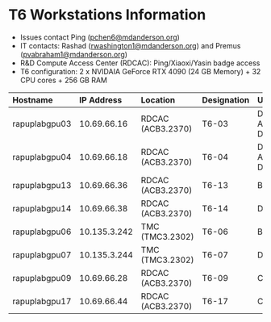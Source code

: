 # T6 Workstations Information

- Issues contact Ping (pchen6@mdanderson.org)
- IT contacts: Rashad (rwashington1@mdanderson.org) and Premus (pvabraham1@mdanderson.org)
- R&D Compute Access Center (RDCAC): Ping/Xiaoxi/Yasin badge access
- T6 configuration: 2 x NVIDAIA GeForce RTX 4090 (24 GB Memory) + 32 CPU cores + 256 GB RAM
  
| Hostname          | IP Address    | Location            | Designation      | Usage                           |
| :---------------- | :------------ | :------------------ | :--------------- | :------------------------------ |
| rapuplabgpu03     | 10.69.66.16   | RDCAC (ACB3.2370)   | T6-03            | DL Modeling, App Deployment     |
| rapuplabgpu04     | 10.69.66.18   | RDCAC (ACB3.2370)   | T6-04            | DL Modeling, App Development    |
| rapuplabgpu13     | 10.69.66.36   | RDCAC (ACB3.2370)   | T6-13            | Bioinformatics                  |
| rapuplabgpu14     | 10.69.66.38   | RDCAC (ACB3.2370)   | T6-14            | DL Modeling                     |
| rapuplabgpu06     | 10.135.3.242  | TMC   (TMC3.2302)   | T6-06            | Bioinformatics                  |
| rapuplabgpu07     | 10.135.3.244  | TMC   (TMC3.2302)   | T6-07            | DL Modeling                     |
| rapuplabgpu09     | 10.69.66.28   | RDCAC (ACB3.2370)   | T6-09            | CLIA Team                       |
| rapuplabgpu17     | 10.69.66.44   | RDCAC (ACB3.2370)   | T6-17            | CLIA Team                       |
